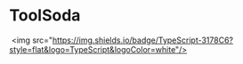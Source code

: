 # ToolSoda
 <img src="https://img.shields.io/badge/TypeScript-3178C6?style=flat&logo=TypeScript&logoColor=white"/>
